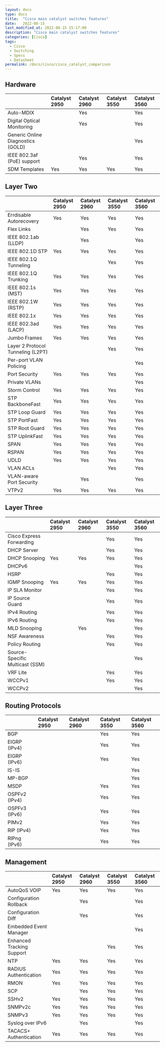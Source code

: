```yaml
---
layout: docs
type: docs
title:  "Cisco main catalyst switches features"
date:   2022-08-15
last_modified_at: 2022-08-15 15:17:00
description: "Cisco main catalyst switches features"
categories: [Cisco]
tags:
  - Cisco
  - Switching
  - Specs
  - Datasheet
permalink: /docs/cisco/cisco_catalyst_comparison
---
```


## Hardware

|   |Catalyst 2950|Catalyst 2960|Catalyst 3550|Catalyst 3560|
|:---|:---|:---|:---|:---|
|Auto-MDIX                          |   |Yes|   |Yes|
|Digital Optical Monitoring         |   |Yes|   |Yes|
|Generic Online Diagnostics (GOLD)  |   |   |   |Yes|
|IEEE 802.3af (PoE) support	        |   |Yes|   |Yes|
|SDM Templates                      |Yes|Yes|Yes|Yes|

## Layer Two

|   |Catalyst 2950|Catalyst 2960|Catalyst 3550|Catalyst 3560|
|:---|:---|:---|:---|:---|
|Errdisable Autorecovery            |Yes|Yes|Yes|Yes|
|Flex Links                         |   |Yes|Yes|Yes|
|IEEE 802.1ab (LLDP)                |   |Yes|   |Yes|
|IEEE 802.1D STP                    |Yes|Yes|Yes|Yes|
|IEEE 802.1Q Tunneling              |   |   |Yes|Yes|
|IEEE 802.1Q Trunking               |Yes|Yes|Yes|Yes|
|IEEE 802.1s (MST)                  |Yes|Yes|Yes|Yes|
|IEEE 802.1W (RSTP)                 |Yes|Yes|Yes|Yes|
|IEEE 802.1x                        |Yes|Yes|Yes|Yes|
|IEEE 802.3ad (LACP)                |Yes|Yes|Yes|Yes|
|Jumbo Frames                       |Yes|Yes|Yes|Yes|
|Layer 2 Protocol Tunneling (L2PT)  |   |   |Yes|Yes|
|Per-port VLAN Policing	            |   |   |   |Yes|
|Port Security	                    |Yes|Yes|Yes|Yes|
|Private VLANs	                    |   |   |   |Yes|
|Storm Control	                    |Yes|Yes|Yes|Yes|
|STP BackboneFast                   |Yes|Yes|Yes|Yes|
|STP Loop Guard	                    |Yes|Yes|Yes|Yes|
|STP PortFast                       |Yes|Yes|Yes|Yes|
|STP Root Guard	                    |Yes|Yes|Yes|Yes|
|STP UplinkFast	                    |Yes|Yes|Yes|Yes|
|SPAN	                            |Yes|Yes|Yes|Yes|
|RSPAN	                            |Yes|Yes|Yes|Yes|
|UDLD	                            |Yes|Yes|Yes|Yes|
|VLAN ACLs	                        |   |   |Yes|Yes|
|VLAN-aware Port Security           |   |Yes|   |Yes|
|VTPv2	                            |Yes|Yes|Yes|Yes|

## Layer Three

|   |Catalyst 2950|Catalyst 2960|Catalyst 3550|Catalyst 3560|
|:---|:---|:---|:---|:---|
|Cisco Express Forwarding           |   |   |Yes|Yes|
|DHCP Server                        |   |   |Yes|Yes|
|DHCP Snooping                      |Yes|Yes|Yes|Yes|
|DHCPv6                             |   |   |   |Yes|
|HSRP                               |   |   |Yes|Yes|
|IGMP Snooping                      |Yes|Yes|Yes|Yes|
|IP SLA Monitor                     |   |   |Yes|Yes|
|IP Source Guard                    |   |   |Yes|Yes|
|IPv4 Routing                       |   |   |Yes|Yes|
|IPv6 Routing                       |   |   |Yes|Yes|
|MLD Snooping                       |   |Yes|   |Yes|
|NSF Awareness                      |   |   |Yes|Yes|
|Policy Routing                     |   |   |Yes|Yes|
|Source-Specific Multicast (SSM)    |   |   |   |Yes|
|VRF Lite                           |   |   |Yes|Yes|
|WCCPv1                             |   |   |Yes|Yes|
|WCCPv2                             |   |   |   |Yes|

## Routing Protocols

|   |Catalyst 2950|Catalyst 2960|Catalyst 3550|Catalyst 3560|
|:---|:---|:---|:---|:---|
|BGP            |   |   |Yes|Yes|
|EIGRP (IPv4)   |   |   |Yes|Yes|
|EIGRP (IPv6)   |   |   |Yes|Yes|
|IS-IS          |   |   |   |Yes|
|MP-BGP         |   |   |   |Yes|
|MSDP           |   |   |Yes|Yes|
|OSPFv2 (IPv4)  |   |   |Yes|Yes|
|OSPFv3 (IPv6)  |   |   |Yes|Yes|
|PIMv2          |   |   |Yes|Yes|
|RIP (IPv4)     |   |   |Yes|Yes|
|RIPng (IPv6)   |   |   |Yes|Yes|

## Management

|   |Catalyst 2950|Catalyst 2960|Catalyst 3550|Catalyst 3560|
|:---|:---|:---|:---|:---|
|AutoQoS VOIP               |Yes|Yes|Yes|Yes|
|Configuration Rollback     |   |Yes|   |Yes|
|Configuration Diff         |   |Yes|   |Yes|
|Embedded Event Manager     |   |   |   |Yes|
|Enhanced Tracking Support  |   |   |Yes|Yes|
|NTP                        |Yes|Yes|Yes|Yes|
|RADIUS Authentication      |Yes|Yes|Yes|Yes|
|RMON                       |Yes|Yes|Yes|Yes|
|SCP                        |   |Yes|Yes|Yes|
|SSHv2                      |Yes|Yes|Yes|Yes|
|SNMPv2c                    |Yes|Yes|Yes|Yes|
|SNMPv3                     |Yes|Yes|Yes|Yes|
|Syslog over IPv6           |   |Yes|   |Yes|
|TACACS+ Authentication     |Yes|Yes|Yes|Yes|